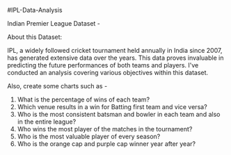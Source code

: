 #IPL-Data-Analysis

Indian Premier League Dataset -

About this Dataset:

IPL, a widely followed cricket tournament held annually in India since 2007, has generated extensive data over the years. 
This data proves invaluable in predicting the future performances of both teams and players. I've conducted an analysis covering various objectives within this dataset.

Also, create some charts such as -

  1. What is the percentage of wins of each team?
  2. Which venue results in a win for Batting first team and vice versa?
  3. Who is the most consistent batsman and bowler in each team and also in the entire league?
  4. Who wins the most player of the matches in the tournament?
  5. Who is the most valuable player of every season?
  6. Who is the orange cap and purple cap winner year after year?
